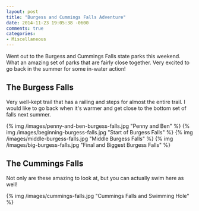 ```yaml
---
layout: post
title: "Burgess and Cummings Falls Adventure"
date: 2014-11-23 19:05:38 -0600
comments: true
categories: 
- Miscellaneous
---
```

Went out to the Burgess and Cummings Falls state parks this weekend.  What an
amazing set of parks that are fairly close together.  Very excited to go back in
the summer for some in-water action!

<!-- more -->

## The Burgess Falls
Very well-kept trail that has a railing and steps for almost the entire trail.
I would like to go back when it's warmer and get close to the bottom set of
falls next summer.

{% img /images/penny-and-ben-burgess-falls.jpg "Penny and Ben" %}
{% img /images/beginning-burgess-falls.jpg "Start of Burgess Falls" %}
{% img /images/middle-burgess-falls.jpg "Middle Burgess Falls" %}
{% img /images/big-burgess-falls.jpg "Final and Biggest Burgess Falls" %}

## The Cummings Falls
Not only are these amazing to look at, but you can actually swim here as well!

{% img /images/cummings-falls.jpg "Cummings Falls and Swimming Hole" %}
